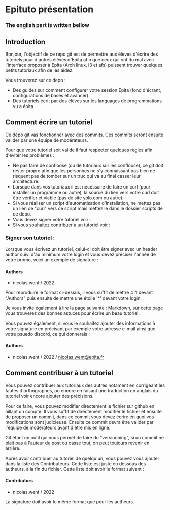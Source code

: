 # Epituto présentation

### The english part is written bellow

## Introduction

Bonjour, l'objectif de ce repo git est de permettre aux élèves d'écrire des tutoriels pour d'autres élèves d'Epita afin que ceux qui ont du mal avec l'interface proposer à Epita (Arch linux, i3 et afs) puissent trouver quelques petits tutoriaux afin de les aidez.

Vous trouverez sur ce depo :
* Des guides sur comment configurer votre session Epita (fond d'écrant, configurations de bases et avancer).
* Des tutoriels écrit par des élèves sur les languages de programmations vu a épita

## Comment écrire un tutoriel

Ce dépo git vas fonctionner avec des commits. Ces commits seront ensuite valider par une équipe de modérateurs.

Pour que votre tutoriel soit valide il faut respecter quelques règles afin d'éviter les problèmes :
* Ne pas faire de confloose (ou de tutoriaux sur les confloose), ce git doit rester propre afin que les personnes ne s'y connaissant pas bien ne risquent pas de tomber sur un truc qui va au final casser leur architecture.
* Lorsque dans vos tutoriaux il est nécéssaire de faire un curl (pour installer un programme ou autre), la source du lien vers votre curl doit être vérifier et viable (pas de site yolo.com ou autre).
* Si vous réaliser un script d'automatisation d'installation, ne mettez pas un lien de "curl" vers ce script mais mettez le dans le dossier scripts de ce depo.
* Vous devez signer votre tutoriel voir :
* Si vous souhaitez contribuer à un tutoriel voir :


### Signer son tutoriel :

Lorsque vous écrivez un tutoriel, celui-ci doit être signer avec un header author suivi d'au minimum votre login et vous devez préciser l'année de votre promo, voici un exemple de signature :

#### Authors
* nicolas.went / 2022

Pour reproduire le format ci-dessus, il vous suffit de mettre 4 \# devant "Authors" puis ensuite de mettre une étoile '\*' devant votre login.

Je vous invite également à lire la page suivante : [Markdown](https://guides.github.com/features/mastering-markdown/), sur cette page vous trouverez des bonnes astuces pour écrire un beau tutoriel.

Vous pouvez également, si vous le souhaitez ajouter des informations à votre signature en précisant par exemple votre adresse e-mail ainsi que votre psuedo discord, ce qui donnerais :

#### Authors
* nicolas.went / 2022 / nicolas.went@epita.fr 

## Comment contribuer à un tutoriel

Vous pouvez contribuer aux tutoriaux des autres notament en corrigeant les fautes d'orthographes, ou encore en faisant une traduction en anglais du tutoriel voir encore ajouter des précisions.

Pour ce faire, vous pouvez modifier directement le fichier sur github en aillant un compte. Il vous suffit de directement modifier le fichier et ensuite de proposer un commit, dans ce commit vous devez écrire en quoi vos modifications sont judicieuse. Ensuite ce commit devra être valider par l'équipe de modérateurs avant d'être mis en ligne.

Git étant un outil qui nous permet de faire du "versionning", si un commit ne plait pas à l'auteur du post ou casse tout, on peut toujours revenir en arrière.

Après avoir contribuer au tutoriel de quelqu'un, vous pouvez vous ajouter dans la liste des Contributeurs. Cette liste est juste en dessous des autheurs, à la fin du fichier. Cette liste doit avoir le format suivant :

#### Contributors
* nicolas.went / 2022

La signature doit avoir le même format que pour les autheurs.
